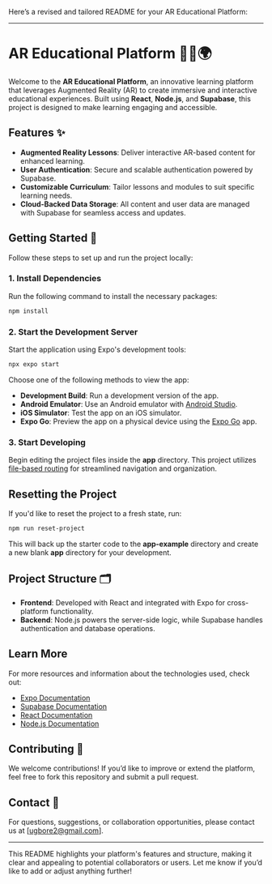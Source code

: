 Here’s a revised and tailored README for your AR Educational Platform:

---

# AR Educational Platform 👩‍🏫🌍  

Welcome to the **AR Educational Platform**, an innovative learning platform that leverages Augmented Reality (AR) to create immersive and interactive educational experiences. Built using **React**, **Node.js**, and **Supabase**, this project is designed to make learning engaging and accessible.  

## Features ✨  
- **Augmented Reality Lessons**: Deliver interactive AR-based content for enhanced learning.  
- **User Authentication**: Secure and scalable authentication powered by Supabase.  
- **Customizable Curriculum**: Tailor lessons and modules to suit specific learning needs.  
- **Cloud-Backed Data Storage**: All content and user data are managed with Supabase for seamless access and updates.  

## Getting Started 🚀  

Follow these steps to set up and run the project locally:  

### 1. Install Dependencies  

Run the following command to install the necessary packages:  

```bash  
npm install  
```  

### 2. Start the Development Server  

Start the application using Expo's development tools:  

```bash  
npx expo start  
```  

Choose one of the following methods to view the app:  
- **Development Build**: Run a development version of the app.  
- **Android Emulator**: Use an Android emulator with [Android Studio](https://docs.expo.dev/workflow/android-studio-emulator/).  
- **iOS Simulator**: Test the app on an iOS simulator.  
- **Expo Go**: Preview the app on a physical device using the [Expo Go](https://expo.dev/go) app.  

### 3. Start Developing  

Begin editing the project files inside the **app** directory. This project utilizes [file-based routing](https://docs.expo.dev/router/introduction/) for streamlined navigation and organization.  

## Resetting the Project  

If you'd like to reset the project to a fresh state, run:  

```bash  
npm run reset-project  
```  

This will back up the starter code to the **app-example** directory and create a new blank **app** directory for your development.  

## Project Structure 🗂️  
- **Frontend**: Developed with React and integrated with Expo for cross-platform functionality.  
- **Backend**: Node.js powers the server-side logic, while Supabase handles authentication and database operations.  

## Learn More  

For more resources and information about the technologies used, check out:  
- [Expo Documentation](https://docs.expo.dev/)  
- [Supabase Documentation](https://supabase.com/docs)  
- [React Documentation](https://reactjs.org/docs/getting-started.html)  
- [Node.js Documentation](https://nodejs.org/en/docs/)  

## Contributing 🤝  

We welcome contributions! If you’d like to improve or extend the platform, feel free to fork this repository and submit a pull request.  

## Contact 📧  

For questions, suggestions, or collaboration opportunities, please contact us at [ugbore2@gmail.com].  

---

This README highlights your platform's features and structure, making it clear and appealing to potential collaborators or users. Let me know if you’d like to add or adjust anything further!
